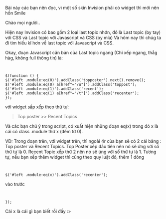 Bài này các bạn nên đọc, vì một số skin Invision phải có widget thì mới nên hồn Smile


Chào mọi người..

Hiện nay Invision có bao gồm 2 loại last topic nhớn, đó là Last topic (by tay) với CSS và Last topic với Javascript và CSS (by mía)
Và hôm nay thì chúg ta đi tìm hiểu kĩ hơn về last topic với Javascript và CSS.

Okay, đoạn Javascript căn bản của Last topic ngang (Chỉ xếp ngang, thẳg hàg, không full thông tin) là:

```


$(function () {
$('#left .module:eq(0)').addClass('topposter').next().remove();
$('#left .module:eq(0) a[href^="/u"]').addClass('toppost');
$('#left .module:eq(1)').addClass('recent');
$('#left .module:eq(1) a[href^="/t"]').addClass('recenter');
});
```
với widget sắp xếp theo thứ tự:

> Top poster >> Recent Topics



Và các bạn chú ý trong script, có xuất hiện những đoạn eq(x) trong đó x là cái có class .module thứ x (đếm từ 0).

VD: Trong đoạn trên, với widget trên, thì ngoài 4r của bạn sẽ có 2 cái bảng : Top poster và Recent Topics.
Top Poster xếp đầu tiên nên nó sẽ ứng với số thứ tự là 0.
Recent Topic xếp thứ 2 nên nó sẽ ứng với số thứ tự là 1.
Tương tự, nếu bạn xếp thêm widget thì cũng theo quy luật đó, thêm 1 dòng

```


$('#left .module:eq(x)').addClass('recenter');
```
vào trước

```


});
```

Cái x là cái gì bạn biết rồi đấy :>